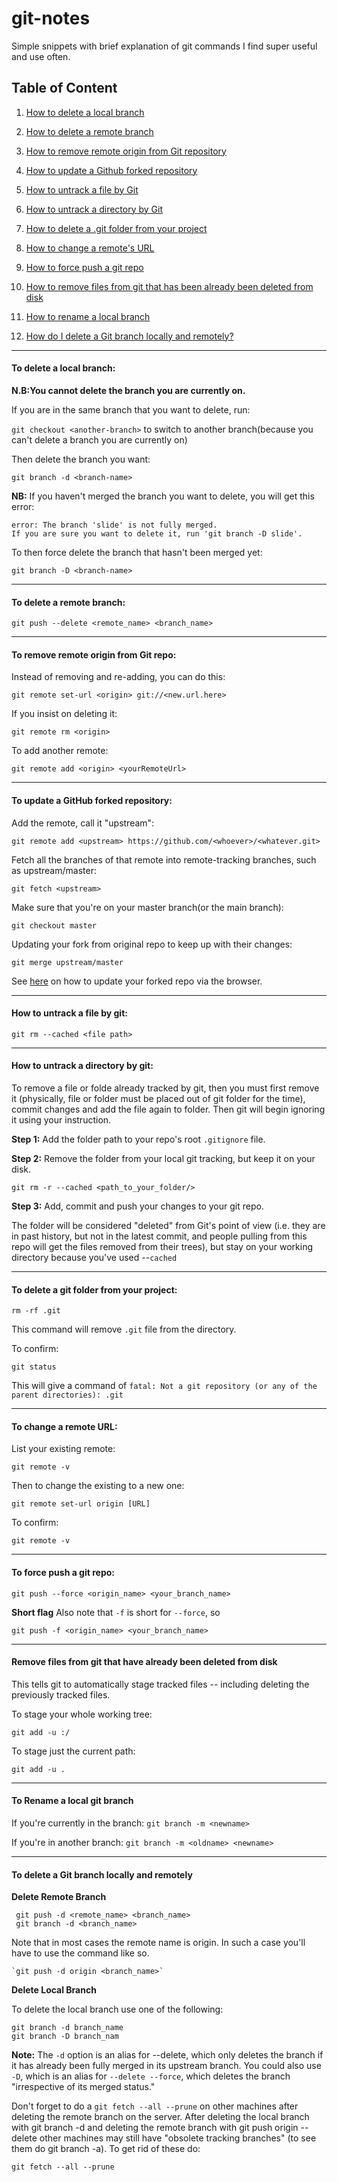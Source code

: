 # git-notes

Simple snippets with brief explanation of git commands I find super useful and use often.

## Table of Content

1. [How to delete a local branch](#to-delete-a-local-branch)

1. [How to delete a remote branch](#to-delete-a-remote-branch)

1. [How to remove remote origin from Git repository](#to-remove-remote-origin-from-git-repo)

1. [How to update a Github forked repository](#to-update-a-github-forked-repository)

1. [How to untrack a file by Git](#how-to-untrack-a-file-by-git)
  
1. [How to untrack a directory by Git](#how-to-untrack-a-directory-by-git)

1. [How to delete a .git folder from your project](#to-delete-a-git-folder-from-your-project)

1. [How to change a remote's URL](#to-change-a-remote-url)

1. [How to force push a git repo](#to-force-push-a-git-repo)

1. [How to remove files from git that has been already been deleted from disk](#remove-files-from-git-that-have-already-been-deleted-from-disk)

1. [How to rename a local branch](#to-rename-a-local-git-branch)

1. [How do I delete a Git branch locally and remotely?](#to-delete-a-git-branch-locally-and-remotely)

---

#### To delete a local branch:
**N.B:You cannot delete the branch you are currently on.** 

If you are in the same branch that you want to delete, run:

`git checkout <another-branch>` to switch to another branch(because you can't delete a branch you are currently on)

Then delete the branch you want:

`git branch -d <branch-name>`

**NB:** If you haven't merged the branch you want to delete, you will get this error:

```
error: The branch 'slide' is not fully merged.
If you are sure you want to delete it, run 'git branch -D slide'.
```

To then force delete the branch that hasn't been merged yet:

`git branch -D <branch-name>`

---

#### To delete a remote branch:

`git push --delete <remote_name> <branch_name>`

---
#### To remove remote origin from Git repo:
Instead of removing and re-adding, you can do this:

`git remote set-url <origin> git://<new.url.here>`

If you insist on deleting it:

`git remote rm <origin>`

To add another remote:

`git remote add <origin> <yourRemoteUrl>`

---

#### To update a GitHub forked repository:

Add the remote, call it "upstream":

`git remote add <upstream> https://github.com/<whoever>/<whatever.git>`

Fetch all the branches of that remote into remote-tracking branches, such as upstream/master:

`git fetch <upstream>`

Make sure that you're on your master branch(or the main branch):

`git checkout master`

Updating your fork from original repo to keep up with their changes:

`git merge upstream/master`

See [here](https://github.com/KirstieJane/STEMMRoleModels/wiki/Syncing-your-fork-to-the-original-repository-via-the-browser) on how to update your forked repo via the browser.

---

#### How to untrack a file by git:

`git rm --cached <file path>`

---

#### How to untrack a directory by git:

To remove a file or folde already tracked by git, then you must first remove it (physically, file or folder must be placed out of git folder for the time), commit changes and add the file again to folder. Then git will begin ignoring it using your instruction. 

**Step 1:** Add the folder path to your repo's root `.gitignore` file.

**Step 2:** Remove the folder from your local git tracking, but keep it on your disk.

`git rm -r --cached <path_to_your_folder/>`

**Step 3:** Add, commit and push your changes to your git repo.

The folder will be considered "deleted" from Git's point of view (i.e. they are in past history, but not in the latest commit, and people pulling from this repo will get the files removed from their trees), but stay on your working directory because you've used --`cached`

---

#### To delete a git folder from your project:
`rm -rf .git`

This command will remove `.git` file from the directory. 

To confirm: 

`git status`

This will give a command of `fatal: Not a git repository (or any of the parent directories): .git`

---

#### To change a remote URL:

List your existing remote:

`git remote -v`

Then to change the existing to a new one:

`git remote set-url origin [URL]`

To confirm:

`git remote -v`

---

#### To force push a git repo:

`git push --force <origin_name> <your_branch_name>`

**Short flag**
Also note that `-f` is short for `--force`, so

`git push -f <origin_name> <your_branch_name>`

---

#### Remove files from git that have already been deleted from disk


This tells git to automatically stage tracked files -- including deleting the previously tracked files.

To stage your whole working tree:

`git add -u :/`

To stage just the current path:

`git add -u .`

---

#### To Rename a local git branch

If you're currently in the branch:
`git branch -m <newname>`

If you're in another branch:
`git branch -m <oldname> <newname>`

---

#### To delete a Git branch locally and remotely

**Delete Remote Branch**

   ```
    git push -d <remote_name> <branch_name>
    git branch -d <branch_name>
   ```

Note that in most cases the remote name is origin. In such a case you'll have to use the command like so.

    `git push -d origin <branch_name>`

**Delete Local Branch**

To delete the local branch use one of the following:

```
git branch -d branch_name
git branch -D branch_nam
```

**Note:** The `-d` option is an alias for --delete, which only deletes the branch if it has already been fully merged in its upstream branch. You could also use `-D`, which is an alias for `--delete --force`, which deletes the branch "irrespective of its merged status."

Don't forget to do a `git fetch --all --prune` on other machines after deleting the remote branch on the server. After deleting the local branch with git branch -d and deleting the remote branch with git push origin --delete other machines may still have "obsolete tracking branches" (to see them do git branch -a). To get rid of these do:

`git fetch --all --prune`